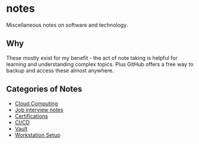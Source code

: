 # notes

Miscellaneous notes on software and technology.

## Why

These mostly exist for my benefit - the act of note taking is helpful for learning and understanding complex topics. Plus GitHub offers a free way to backup and access these almost anywhere.

## Categories of Notes

* [Cloud Computing](cloud/README.md)
* [Job interview notes](interviews/README.md)
* [Certifications](certs/README.md)
* [CI/CD](ci-cd/README.md)
* [Vault](vault/README.md)
* [Workstation Setup](workstation-setup/README.md)
